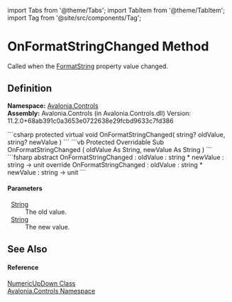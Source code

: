 import Tabs from '@theme/Tabs'; 
import TabItem from '@theme/TabItem'; 
import Tag from '@site/src/components/Tag'; 

# OnFormatStringChanged Method


Called when the <a href="P_Avalonia_Controls_NumericUpDown_FormatString">FormatString</a> property value changed.



## Definition
**Namespace:** <a href="N_Avalonia_Controls">Avalonia.Controls</a>  
**Assembly:** Avalonia.Controls (in Avalonia.Controls.dll) Version: 11.2.0+68ab391c0a3653e0722638e29fcbd9633c7fd386

<Tabs groupId="api-code-preview">
<TabItem value="csharp" label="C#">
```csharp
protected virtual void OnFormatStringChanged(
	string? oldValue,
	string? newValue
)
```
</TabItem>
<TabItem value="vb" label="VB">
```vb
Protected Overridable Sub OnFormatStringChanged ( 
	oldValue As String,
	newValue As String
)
```
</TabItem>
<TabItem value="fsharp" label="F#">
```fsharp
abstract OnFormatStringChanged : 
        oldValue : string * 
        newValue : string -> unit 
override OnFormatStringChanged : 
        oldValue : string * 
        newValue : string -> unit 
```
</TabItem>
</Tabs>



#### Parameters
<dl><dt>  <a href="https://learn.microsoft.com/dotnet/api/system.string" target="_blank" rel="noopener noreferrer">String</a></dt><dd>The old value.</dd><dt>  <a href="https://learn.microsoft.com/dotnet/api/system.string" target="_blank" rel="noopener noreferrer">String</a></dt><dd>The new value.</dd></dl>

## See Also


#### Reference
<a href="T_Avalonia_Controls_NumericUpDown">NumericUpDown Class</a>  
<a href="N_Avalonia_Controls">Avalonia.Controls Namespace</a>  
